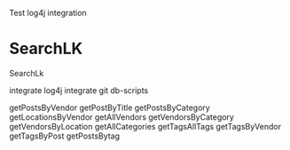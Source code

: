 Test log4j integration


SearchLK
========

SearchLk

integrate log4j
integrate git
db-scripts

getPostsByVendor
getPostByTitle
getPostsByCategory
getLocationsByVendor
getAllVendors
getVendorsByCategory
getVendorsByLocation
getAllCategories
getTagsAllTags
getTagsByVendor
getTagsByPost
getPostsBytag


